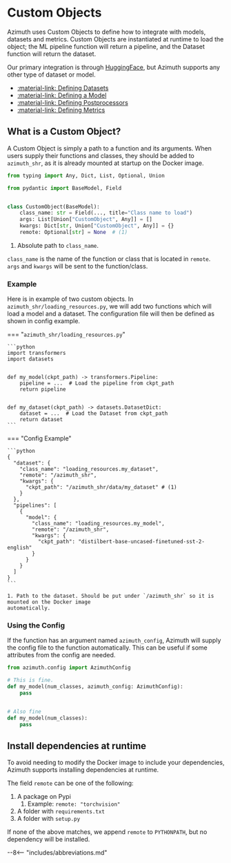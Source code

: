 # Custom Objects

Azimuth uses Custom Objects to define how to integrate with models, datasets and metrics. Custom
Objects are instantiated at runtime to load the object; the ML pipeline function will return a
pipeline, and the Dataset function will return the dataset.

Our primary integration is through [HuggingFace](https://huggingface.co/), but Azimuth supports any
other type of dataset or model.

* [:material-link: Defining Datasets](dataset.md)
* [:material-link: Defining a Model](model.md)
* [:material-link: Defining Postprocessors](postprocessors.md)
* [:material-link: Defining Metrics](metric.md)

## What is a Custom Object?

A Custom Object is simply a path to a function and its arguments. When users supply their functions
and classes, they should be added to `azimuth_shr`, as it is already mounted at startup on the
Docker image.

```python
from typing import Any, Dict, List, Optional, Union

from pydantic import BaseModel, Field


class CustomObject(BaseModel):
    class_name: str = Field(..., title="Class name to load")
    args: List[Union["CustomObject", Any]] = []
    kwargs: Dict[str, Union["CustomObject", Any]] = {}
    remote: Optional[str] = None  # (1)
```

1. Absolute path to `class_name`.

`class_name` is the name of the function or class that is located in `remote`. `args` and `kwargs`
will be sent to the function/class.

### Example

Here is in example of two custom objects. In `azimuth_shr/loading_resources.py`, we will add two
functions which will load a model and a dataset. The configuration file will then be defined as
shown in config example.

=== "`azimuth_shr/loading_resources.py`"

    ```python
    import transformers
    import datasets


    def my_model(ckpt_path) -> transformers.Pipeline:
        pipeline = ...  # Load the pipeline from ckpt_path
        return pipeline


    def my_dataset(ckpt_path) -> datasets.DatasetDict:
        dataset = ...  # Load the Dataset from ckpt_path
        return dataset
    ```

=== "Config Example"

    ```python
    {
      "dataset": {
        "class_name": "loading_resources.my_dataset",
        "remote": "/azimuth_shr",
        "kwargs": {
          "ckpt_path": "/azimuth_shr/data/my_dataset" # (1)
        }
      },
      "pipelines": [
        {
          "model": {
            "class_name": "loading_resources.my_model",
            "remote": "/azimuth_shr",
            "kwargs": {
              "ckpt_path": "distilbert-base-uncased-finetuned-sst-2-english"
            }
          }
        }
      ]
    }
    ```

    1. Path to the dataset. Should be put under `/azimuth_shr` so it is mounted on the Docker image
    automatically.

### Using the Config

If the function has an argument named `azimuth_config`, Azimuth will supply the config file to the
function automatically. This can be useful if some attributes from the config are needed.

```python
from azimuth.config import AzimuthConfig

# This is fine.
def my_model(num_classes, azimuth_config: AzimuthConfig):
    pass


# Also fine
def my_model(num_classes):
    pass
```

## Install dependencies at runtime

To avoid needing to modify the Docker image to include your dependencies, Azimuth supports installing dependencies at runtime.

The field `remote` can be one of the following:

1. A package on Pypi
     1. Example: `remote: "torchvision"`
2. A folder with `requirements.txt`
3. A folder with `setup.py`

If none of the above matches, we append `remote` to `PYTHONPATH`, but no dependency will be installed.

--8<-- "includes/abbreviations.md"
